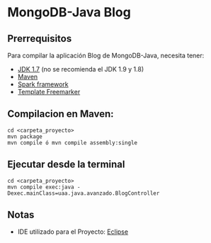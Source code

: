 MongoDB-Java Blog
================

## Prerrequisitos

Para compilar la aplicación Blog de MongoDB-Java, necesita tener:

- [JDK 1.7](http://www.oracle.com/technetwork/java/javase/downloads/jdk7-downloads-1880260.html) (no se recomienda el JDK 1.9 y 1.8)
- [Maven](https://maven.apache.org/)
- [Spark framework](http://sparkjava.com/)
- [Template Freemarker](http://freemarker.apache.org/)

## Compilacion en Maven:
```
cd <carpeta_proyecto>
mvn package
mvn compile ó mvn compile assembly:single

```

## Ejecutar desde la terminal
```
cd <carpeta_proyecto>
mvn compile exec:java -Dexec.mainClass=uaa.java.avanzado.BlogController
```

## Notas

- IDE utilizado para el Proyecto: [Eclipse](http://www.eclipse.org/downloads/) 
